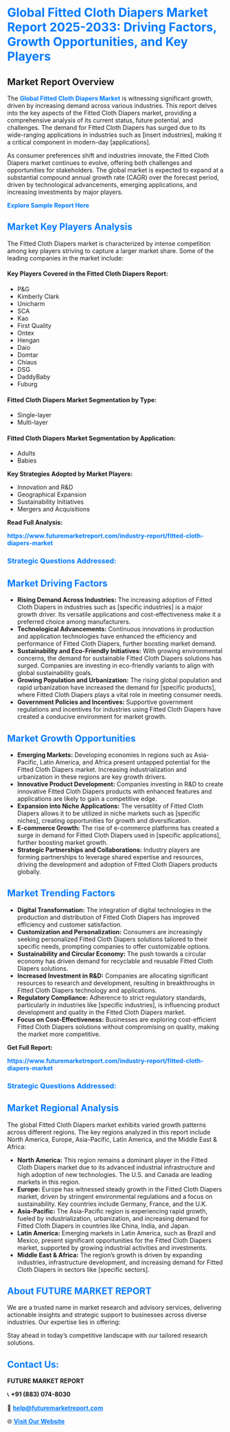 <h1 style="color: #007BFF;">Global Fitted Cloth Diapers Market Report 2025-2033: Driving Factors, Growth Opportunities, and Key Players</h1>

<section id="overview">
<h2>Market Report Overview</h2>
<p>The <a href="https://www.futuremarketreport.com/industry-report/fitted-cloth-diapers-market" style="color: #007BFF; text-decoration: none;"><strong>Global Fitted Cloth Diapers Market</strong></a> is witnessing significant growth, driven by increasing demand across various industries. This report delves into the key aspects of the Fitted Cloth Diapers market, providing a comprehensive analysis of its current status, future potential, and challenges. The demand for Fitted Cloth Diapers has surged due to its wide-ranging applications in industries such as [insert industries], making it a critical component in modern-day [applications].</p>
<p>As consumer preferences shift and industries innovate, the Fitted Cloth Diapers market continues to evolve, offering both challenges and opportunities for stakeholders. The global market is expected to expand at a substantial compound annual growth rate (CAGR) over the forecast period, driven by technological advancements, emerging applications, and increasing investments by major players.</p>
</section>

<section id="overview">
<p><a href="https://www.futuremarketreport.com/request-sample/reportId=40572" style="color: #007BFF; text-decoration: none;"><strong>Explore Sample Report Here</strong></a></p>
</section>

<section id="key-players">
<h2 style="color: #007BFF;">Market Key Players Analysis</h2>
<p>The Fitted Cloth Diapers market is characterized by intense competition among key players striving to capture a larger market share. Some of the leading companies in the market include:</p>
<h4>Key Players Covered in the Fitted Cloth Diapers Report:</h4>
<ul><li>P&amp;G</li><li>Kimberly Clark</li><li>Unicharm</li><li>SCA</li><li>Kao</li><li>First Quality</li><li>Ontex</li><li>Hengan</li><li>Daio</li><li>Domtar</li><li>Chiaus</li><li>DSG</li><li>DaddyBaby</li><li>Fuburg</li></ul>
<h4>Fitted Cloth Diapers Market Segmentation by Type:</h4>
<ul><li>Single-layer</li><li>Multi-layer</li></ul>

<h4>Fitted Cloth Diapers Market Segmentation by Application:</h4>
<ul><li>Adults</li><li>Babies</li></ul>
<p><strong>Key Strategies Adopted by Market Players:</strong></p>
<ul>
<li>Innovation and R&D</li>
<li>Geographical Expansion</li>
<li>Sustainability Initiatives</li>
<li>Mergers and Acquisitions</li>
</ul>
</section>

<section>
<p><strong>Read Full Analysis: </strong></p><a href="https://www.futuremarketreport.com/industry-report/fitted-cloth-diapers-market" style="color: #007BFF; text-decoration: none;"><strong>https://www.futuremarketreport.com/industry-report/fitted-cloth-diapers-market</strong></a>
<h3 style="color: #007BFF;">Strategic Questions Addressed:</h3>
</section>

<section id="driving-factors">
<h2 style="color: #007BFF;">Market Driving Factors</h2>
<ul>
<li><strong>Rising Demand Across Industries:</strong> The increasing adoption of Fitted Cloth Diapers in industries such as [specific industries] is a major growth driver. Its versatile applications and cost-effectiveness make it a preferred choice among manufacturers.</li>
<li><strong>Technological Advancements:</strong> Continuous innovations in production and application technologies have enhanced the efficiency and performance of Fitted Cloth Diapers, further boosting market demand.</li>
<li><strong>Sustainability and Eco-Friendly Initiatives:</strong> With growing environmental concerns, the demand for sustainable Fitted Cloth Diapers solutions has surged. Companies are investing in eco-friendly variants to align with global sustainability goals.</li>
<li><strong>Growing Population and Urbanization:</strong> The rising global population and rapid urbanization have increased the demand for [specific products], where Fitted Cloth Diapers plays a vital role in meeting consumer needs.</li>
<li><strong>Government Policies and Incentives:</strong> Supportive government regulations and incentives for industries using Fitted Cloth Diapers have created a conducive environment for market growth.</li>
</ul>
</section>

<section id="growth-opportunities">
<h2 style="color: #007BFF;">Market Growth Opportunities</h2>
<ul>
<li><strong>Emerging Markets:</strong> Developing economies in regions such as Asia-Pacific, Latin America, and Africa present untapped potential for the Fitted Cloth Diapers market. Increasing industrialization and urbanization in these regions are key growth drivers.</li>
<li><strong>Innovative Product Development:</strong> Companies investing in R&D to create innovative Fitted Cloth Diapers products with enhanced features and applications are likely to gain a competitive edge.</li>
<li><strong>Expansion into Niche Applications:</strong> The versatility of Fitted Cloth Diapers allows it to be utilized in niche markets such as [specific niches], creating opportunities for growth and diversification.</li>
<li><strong>E-commerce Growth:</strong> The rise of e-commerce platforms has created a surge in demand for Fitted Cloth Diapers used in [specific applications], further boosting market growth.</li>
<li><strong>Strategic Partnerships and Collaborations:</strong> Industry players are forming partnerships to leverage shared expertise and resources, driving the development and adoption of Fitted Cloth Diapers products globally.</li>
</ul>
</section>

<section id="trending-factors">
<h2 style="color: #007BFF;">Market Trending Factors</h2>
<ul>
<li><strong>Digital Transformation:</strong> The integration of digital technologies in the production and distribution of Fitted Cloth Diapers has improved efficiency and customer satisfaction.</li>
<li><strong>Customization and Personalization:</strong> Consumers are increasingly seeking personalized Fitted Cloth Diapers solutions tailored to their specific needs, prompting companies to offer customizable options.</li>
<li><strong>Sustainability and Circular Economy:</strong> The push towards a circular economy has driven demand for recyclable and reusable Fitted Cloth Diapers solutions.</li>
<li><strong>Increased Investment in R&D:</strong> Companies are allocating significant resources to research and development, resulting in breakthroughs in Fitted Cloth Diapers technology and applications.</li>
<li><strong>Regulatory Compliance:</strong> Adherence to strict regulatory standards, particularly in industries like [specific industries], is influencing product development and quality in the Fitted Cloth Diapers market.</li>
<li><strong>Focus on Cost-Effectiveness:</strong> Businesses are exploring cost-efficient Fitted Cloth Diapers solutions without compromising on quality, making the market more competitive.</li>
</ul>
</section>

<section>
<p><strong>Get Full Report: </strong></p><a href="https://www.futuremarketreport.com/industry-report/fitted-cloth-diapers-market" style="color: #007BFF; text-decoration: none;"><strong>https://www.futuremarketreport.com/industry-report/fitted-cloth-diapers-market</strong></a>
<h3 style="color: #007BFF;">Strategic Questions Addressed:</h3>
</section>


<section id="regional-analysis">
<h2 style="color: #007BFF;">Market Regional Analysis</h2>
<p>The global Fitted Cloth Diapers market exhibits varied growth patterns across different regions. The key regions analyzed in this report include North America, Europe, Asia-Pacific, Latin America, and the Middle East & Africa:</p>
<ul>
<li><strong>North America:</strong> This region remains a dominant player in the Fitted Cloth Diapers market due to its advanced industrial infrastructure and high adoption of new technologies. The U.S. and Canada are leading markets in this region.</li>
<li><strong>Europe:</strong> Europe has witnessed steady growth in the Fitted Cloth Diapers market, driven by stringent environmental regulations and a focus on sustainability. Key countries include Germany, France, and the U.K.</li>
<li><strong>Asia-Pacific:</strong> The Asia-Pacific region is experiencing rapid growth, fueled by industrialization, urbanization, and increasing demand for Fitted Cloth Diapers in countries like China, India, and Japan.</li>
<li><strong>Latin America:</strong> Emerging markets in Latin America, such as Brazil and Mexico, present significant opportunities for the Fitted Cloth Diapers market, supported by growing industrial activities and investments.</li>
<li><strong>Middle East & Africa:</strong> The region’s growth is driven by expanding industries, infrastructure development, and increasing demand for Fitted Cloth Diapers in sectors like [specific sectors].</li>
</ul>
</section>

<footer>
<h2 style="color: #007BFF;">About FUTURE MARKET REPORT</h2>
<p>We are a trusted name in market research and advisory services, delivering actionable insights and strategic support to businesses across diverse industries. Our expertise lies in offering:</p>

<p>Stay ahead in today’s competitive landscape with our tailored research solutions.</p>

<h2 style="color: #007BFF;">Contact Us:</h2>
<p><strong>FUTURE MARKET REPORT</strong></p>
<p>📞 <strong>+91 (883) 074-8030</strong></p>
<p>📧 <strong><a href="mailto:help@futuremarketreport.com" style="color: #007BFF;">help@futuremarketreport.com</a></strong></p>
<p>🌐 <strong><a href="https://www.futuremarketreport.com/" style="color: #007BFF;">Visit Our Website</a></strong></p>
</footer>
